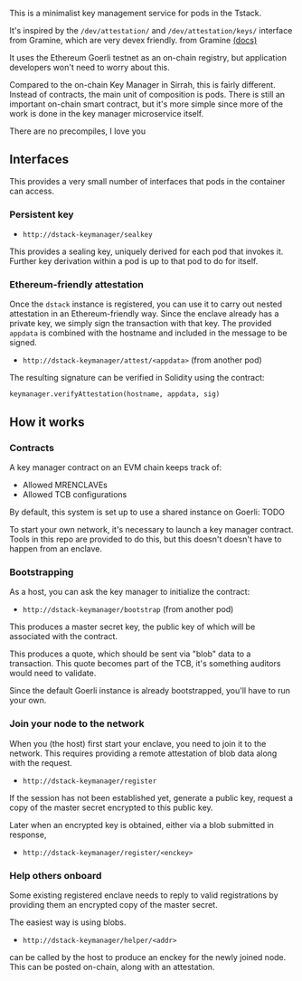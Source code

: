 This is a minimalist key management service for pods in the Tstack.

It's inspired by the `/dev/attestation/` and `/dev/attestation/keys/` interface from Gramine,
which are very devex friendly.
from Gramine [(docs)](https://gramine.readthedocs.io/en/stable/devel/features.html#list-of-pseudo-files)

It uses the Ethereum Goerli testnet as an on-chain registry, but application developers won't need to worry about this.

Compared to the on-chain Key Manager in Sirrah, this is fairly different.
Instead of contracts, the main unit of composition is pods.
There is still an important on-chain smart contract, but it's more simple since more of the work is done in the key manager microservice itself.

There are no precompiles, I love you

## Interfaces
This provides a very small number of interfaces that pods in the container can access.

### Persistent key

- `http://dstack-keymanager/sealkey`

This provides a sealing key, uniquely derived for each pod that invokes it.
Further key derivation within a pod is up to that pod to do for itself.


### Ethereum-friendly attestation

Once the `dstack` instance is registered, you can use it to carry out nested attestation in an Ethereum-friendly way.
Since the enclave already has a private key, we simply sign the transaction with that key.
The provided `appdata` is combined with the hostname and included in the message to be signed.

- `http://dstack-keymanager/attest/<appdata>` (from another pod)

The resulting signature can be verified in Solidity using the contract:

```solidity
keymanager.verifyAttestation(hostname, appdata, sig)
```

## How it works

### Contracts

A key manager contract on an EVM chain keeps track of:
- Allowed MRENCLAVEs
- Allowed TCB configurations

By default, this system is set up to use a shared instance on Goerli: TODO

To start your own network, it's necessary to launch a key manager contract.
Tools in this repo are provided to do this, but this doesn't doesn't have to happen from an enclave.

### Bootstrapping

As a host, you can ask the key manager to initialize the contract:

- `http://dstack-keymanager/bootstrap` (from another pod)

This produces a master secret key, the public key of which will be associated with the contract.

This produces a quote, which should be sent via "blob" data to a transaction.
This quote becomes part of the TCB, it's something auditors would need to validate.

Since the default Goerli instance is already bootstrapped, you'll have to run your own.

### Join your node to the network

When you (the host) first start your enclave, you need to join it to the network.
This requires providing a remote attestation of blob data along with the request.

- `http://dstack-keymanager/register`

If the session has not been established yet, generate a public key, request a copy of the master
secret encrypted to this public key.

Later when an encrypted key is obtained, either via a blob submitted in response,

- `http://dstack-keymanager/register/<enckey>`


### Help others onboard

Some existing registered enclave needs to reply to valid registrations by providing them an encrypted copy of the master secret.

The easiest way is using blobs.

- `http://dstack-keymanager/helper/<addr>`

 can be called by the host to produce an enckey for the newly joined node.
 This can be posted on-chain, along with an attestation.